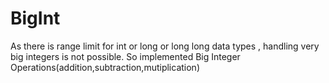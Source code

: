 # BigInt
As there is range limit for int or long or long long data types , handling very big integers is not possible. So implemented Big Integer Operations(addition,subtraction,mutiplication) 
